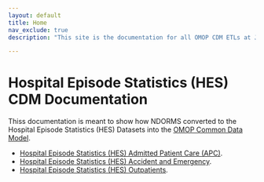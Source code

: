 ```yaml
---
layout: default
title: Home
nav_exclude: true
description: "This site is the documentation for all OMOP CDM ETLs at Janssen Research & Development"

---
```


# Hospital Episode Statistics (HES) CDM Documentation

Thiss documentation is meant to show how NDORMS converted to the Hospital Episode Statistics (HES) Datasets into the [OMOP Common Data Model](https://ohdsi.github.io/CommonDataModel).

* [Hospital Episode Statistics (HES) Admitted Patient Care (APC)](https://oxford-pharmacoepi.github.io/etl_ndorms/docs/HES_APC).
* [Hospital Episode Statistics (HES) Accident and Emergency](https://oxford-pharmacoepi.github.io/etl_ndorms/docs/HES_AE).
* [Hospital Episode Statistics (HES) Outpatients](https://oxford-pharmacoepi.github.io/etl_ndorms/docs/HES_OP).
